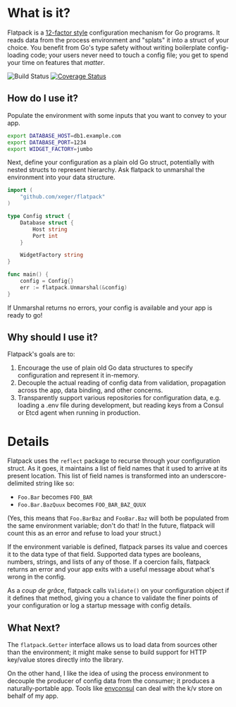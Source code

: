 What is it?
===========

Flatpack is a [12-factor style](http://12factor.net/config) configuration mechanism
for Go programs. It reads data from the process environment and "splats" it into a struct of
your choice. You benefit from Go's type safety without writing boilerplate config-loading code;
your users never need to touch a config file; you get to spend your time on features that _matter_.

![Build Status](https://travis-ci.org/xeger/flatpack.svg) [![Coverage Status](https://coveralls.io/repos/xeger/flatpack/badge.svg?branch=master&service=github)](https://coveralls.io/github/xeger/flatpack?branch=master)

How do I use it?
----------------

Populate the environment with some inputs that you want to convey to your app.

```bash
export DATABASE_HOST=db1.example.com
export DATABASE_PORT=1234
export WIDGET_FACTORY=jumbo
```

Next, define your configuration as a plain old Go struct, potentially with nested structs to represent hierarchy.
Ask flatpack to unmarshal the environment into your data structure.

```go
import (
    "github.com/xeger/flatpack"
)

type Config struct {
    Database struct {
        Host string
        Port int
    }

    WidgetFactory string
}

func main() {
    config = Config{}
    err := flatpack.Unmarshal(&config)
}
```

If Unmarshal returns no errors, your config is available and your app is ready to go!

Why should I use it?
----

Flatpack's goals are to:

1. Encourage the use of plain old Go data structures to specify configuration and represent it in-memory.
2. Decouple the actual reading of config data from validation, propagation across the app, data binding, and
   other concerns.
3. Transparently support various repositories for configuration data, e.g. loading a .env file during development,
   but reading keys from a Consul or Etcd agent when running in production.

Details
=======

Flatpack uses the `reflect` package to recurse through your configuration struct.
As it goes, it maintains a list of field names that it used to arrive at its present
location. This list of field names is transformed into an underscore-delimited string
like so:
 * `Foo.Bar` becomes `FOO_BAR`
 * `Foo.Bar.BazQuux` becomes `FOO_BAR_BAZ_QUUX`

(Yes, this means that `Foo.BarBaz` and `FooBar.Baz` will both be populated from the same
environment variable; don't do that! In the future, flatpack will count this as an
error and refuse to load your struct.)

If the environment variable is defined, flatpack parses its value and coerces it to
the data type of that field. Supported data types are booleans, numbers, strings,
and lists of any of those. If a coercion fails, flatpack returns an error and your
app exits with a useful message about what's wrong in the config.

As a _coup de grâce_, flatpack calls `Validate()` on your configuration object
if it defines that method, giving you a chance to validate the finer points of
your configuration or log a startup message with config details.

What Next?
----------

The `flatpack.Getter` interface allows us to load data from sources other than
the environment; it might make sense to build support for HTTP key/value stores
directly into the library.

On the other hand, I like the idea of using the process environment to decouple
the producer of config data from the consumer; it produces a naturally-portable
app. Tools like [envconsul](https://github.com/hashicorp/envconsul) can deal
with the k/v store on behalf of my app.
